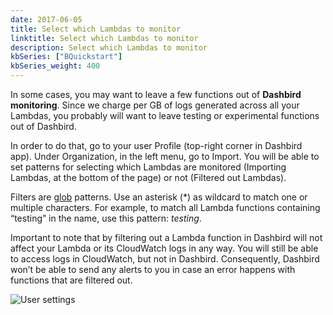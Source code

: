 ```yaml
---
date: 2017-06-05
title: Select which Lambdas to monitor
linktitle: Select which Lambdas to monitor
description: Select which Lambdas to monitor
kbSeries: ["BQuickstart"]
kbSeries_weight: 400
---
```


In some cases, you may want to leave a few functions out of **Dashbird monitoring**. Since we charge per GB of logs generated across all your Lambdas, you probably will want to leave testing or experimental functions out of Dashbird.


In order to do that, go to your user Profile (top-right corner in Dashbird app). Under Organization, in the left menu, go to Import. You will be able to set patterns for selecting which Lambdas are monitored (Importing Lambdas, at the bottom of the page) or not (Filtered out Lambdas).


Filters are <a href="https://en.wikipedia.org/wiki/Glob_(programming)">glob</a> patterns. Use an asterisk (*) as wildcard to match one or multiple characters. For example, to match all Lambda functions containing “testing” in the name, use this pattern: *testing*.


Important to note that by filtering out a Lambda function in Dashbird will not affect your Lambda or its CloudWatch logs in any way. You will still be able to access logs in CloudWatch, but not in Dashbird. Consequently, Dashbird won’t be able to send any alerts to you in case an error happens with functions that are filtered out.

![User settings](/images/docs/select-lambdas-to-monitor.png)
